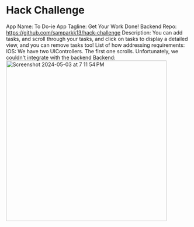 # Hack Challenge

App Name: To Do-ie
App Tagline: Get Your Work Done!
Backend Repo: https://github.com/samparkk13/hack-challenge
Description: You can add tasks, and scroll through your tasks, and click on tasks to display a detailed view, and you can remove tasks too!
List of how addressing requirements:
  IOS: We have two UIControllers. The first one scrolls. Unfortunately, we couldn't integrate with the backend
  Backend:
<img width="439" alt="Screenshot 2024-05-03 at 7 11 54 PM" src="https://github.com/kevin-won/hack/assets/107198876/70f6391e-38b1-4ebd-a803-196dc6dd346c">
